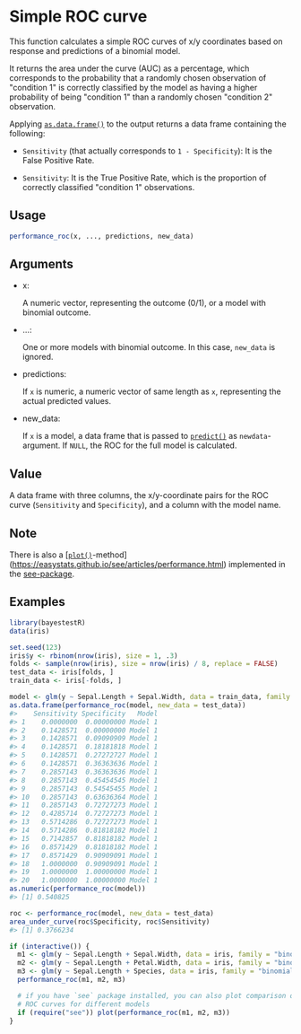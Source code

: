 # Simple ROC curve

This function calculates a simple ROC curves of x/y coordinates based on
response and predictions of a binomial model.

It returns the area under the curve (AUC) as a percentage, which
corresponds to the probability that a randomly chosen observation of
"condition 1" is correctly classified by the model as having a higher
probability of being "condition 1" than a randomly chosen "condition 2"
observation.

Applying [`as.data.frame()`](https://rdrr.io/r/base/as.data.frame.html)
to the output returns a data frame containing the following:

- `Sensitivity` (that actually corresponds to `1 - Specificity`): It is
  the False Positive Rate.

- `Sensitivity`: It is the True Positive Rate, which is the proportion
  of correctly classified "condition 1" observations.

## Usage

``` r
performance_roc(x, ..., predictions, new_data)
```

## Arguments

- x:

  A numeric vector, representing the outcome (0/1), or a model with
  binomial outcome.

- ...:

  One or more models with binomial outcome. In this case, `new_data` is
  ignored.

- predictions:

  If `x` is numeric, a numeric vector of same length as `x`,
  representing the actual predicted values.

- new_data:

  If `x` is a model, a data frame that is passed to
  [`predict()`](https://rdrr.io/r/stats/predict.html) as
  `newdata`-argument. If `NULL`, the ROC for the full model is
  calculated.

## Value

A data frame with three columns, the x/y-coordinate pairs for the ROC
curve (`Sensitivity` and `Specificity`), and a column with the model
name.

## Note

There is also a
[[`plot()`](https://rdrr.io/r/graphics/plot.default.html)-method](https://easystats.github.io/see/articles/performance.html)
implemented in the [see-package](https://easystats.github.io/see/).

## Examples

``` r
library(bayestestR)
data(iris)

set.seed(123)
iris$y <- rbinom(nrow(iris), size = 1, .3)
folds <- sample(nrow(iris), size = nrow(iris) / 8, replace = FALSE)
test_data <- iris[folds, ]
train_data <- iris[-folds, ]

model <- glm(y ~ Sepal.Length + Sepal.Width, data = train_data, family = "binomial")
as.data.frame(performance_roc(model, new_data = test_data))
#>    Sensitivity Specificity   Model
#> 1    0.0000000  0.00000000 Model 1
#> 2    0.1428571  0.00000000 Model 1
#> 3    0.1428571  0.09090909 Model 1
#> 4    0.1428571  0.18181818 Model 1
#> 5    0.1428571  0.27272727 Model 1
#> 6    0.1428571  0.36363636 Model 1
#> 7    0.2857143  0.36363636 Model 1
#> 8    0.2857143  0.45454545 Model 1
#> 9    0.2857143  0.54545455 Model 1
#> 10   0.2857143  0.63636364 Model 1
#> 11   0.2857143  0.72727273 Model 1
#> 12   0.4285714  0.72727273 Model 1
#> 13   0.5714286  0.72727273 Model 1
#> 14   0.5714286  0.81818182 Model 1
#> 15   0.7142857  0.81818182 Model 1
#> 16   0.8571429  0.81818182 Model 1
#> 17   0.8571429  0.90909091 Model 1
#> 18   1.0000000  0.90909091 Model 1
#> 19   1.0000000  1.00000000 Model 1
#> 20   1.0000000  1.00000000 Model 1
as.numeric(performance_roc(model))
#> [1] 0.540825

roc <- performance_roc(model, new_data = test_data)
area_under_curve(roc$Specificity, roc$Sensitivity)
#> [1] 0.3766234

if (interactive()) {
  m1 <- glm(y ~ Sepal.Length + Sepal.Width, data = iris, family = "binomial")
  m2 <- glm(y ~ Sepal.Length + Petal.Width, data = iris, family = "binomial")
  m3 <- glm(y ~ Sepal.Length + Species, data = iris, family = "binomial")
  performance_roc(m1, m2, m3)

  # if you have `see` package installed, you can also plot comparison of
  # ROC curves for different models
  if (require("see")) plot(performance_roc(m1, m2, m3))
}
```
